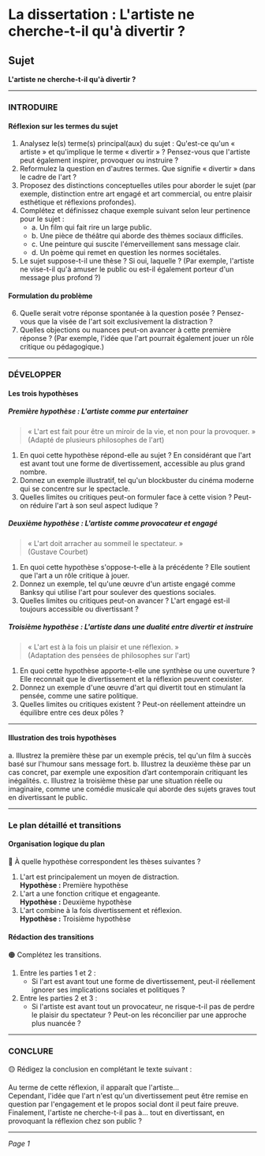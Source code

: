 # La dissertation : L'artiste ne cherche-t-il qu'à divertir ?

## Sujet
**L'artiste ne cherche-t-il qu'à divertir ?**

---

### INTRODUIRE

#### Réflexion sur les termes du sujet

1. Analysez le(s) terme(s) principal(aux) du sujet : Qu'est-ce qu'un « artiste » et qu'implique le terme « divertir » ? Pensez-vous que l'artiste peut également inspirer, provoquer ou instruire ?
2. Reformulez la question en d'autres termes. Que signifie « divertir » dans le cadre de l'art ? 
3. Proposez des distinctions conceptuelles utiles pour aborder le sujet (par exemple, distinction entre art engagé et art commercial, ou entre plaisir esthétique et réflexions profondes).
4. Complétez et définissez chaque exemple suivant selon leur pertinence pour le sujet :
   - a. Un film qui fait rire un large public.
   - b. Une pièce de théâtre qui aborde des thèmes sociaux difficiles.
   - c. Une peinture qui suscite l'émerveillement sans message clair.
   - d. Un poème qui remet en question les normes sociétales.
5. Le sujet suppose-t-il une thèse ? Si oui, laquelle ? (Par exemple, l'artiste ne vise-t-il qu'à amuser le public ou est-il également porteur d'un message plus profond ?)

#### Formulation du problème

6. Quelle serait votre réponse spontanée à la question posée ? Pensez-vous que la visée de l'art soit exclusivement la distraction ?
7. Quelles objections ou nuances peut-on avancer à cette première réponse ? (Par exemple, l'idée que l'art pourrait également jouer un rôle critique ou pédagogique.)

---

### DÉVELOPPER

#### Les trois hypothèses

##### Première hypothèse : L'artiste comme pur entertainer

> « L'art est fait pour être un miroir de la vie, et non pour la provoquer. »  
> (Adapté de plusieurs philosophes de l'art)

1. En quoi cette hypothèse répond-elle au sujet ? En considérant que l'art est avant tout une forme de divertissement, accessible au plus grand nombre.
2. Donnez un exemple illustratif, tel qu'un blockbuster du cinéma moderne qui se concentre sur le spectacle.
3. Quelles limites ou critiques peut-on formuler face à cette vision ? Peut-on réduire l'art à son seul aspect ludique ?

##### Deuxième hypothèse : L'artiste comme provocateur et engagé

> « L'art doit arracher au sommeil le spectateur. »  
> (Gustave Courbet)

1. En quoi cette hypothèse s'oppose-t-elle à la précédente ? Elle soutient que l'art a un rôle critique à jouer.
2. Donnez un exemple, tel qu'une œuvre d'un artiste engagé comme Banksy qui utilise l'art pour soulever des questions sociales.
3. Quelles limites ou critiques peut-on avancer ? L'art engagé est-il toujours accessible ou divertissant ?

##### Troisième hypothèse : L'artiste dans une dualité entre divertir et instruire

> « L'art est à la fois un plaisir et une réflexion. »  
> (Adaptation des pensées de philosophes sur l'art)

1. En quoi cette hypothèse apporte-t-elle une synthèse ou une ouverture ? Elle reconnait que le divertissement et la réflexion peuvent coexister.
2. Donnez un exemple d'une œuvre d'art qui divertit tout en stimulant la pensée, comme une satire politique.
3. Quelles limites ou critiques existent ? Peut-on réellement atteindre un équilibre entre ces deux pôles ?

---

#### Illustration des trois hypothèses

a. Illustrez la première thèse par un exemple précis, tel qu'un film à succès basé sur l'humour sans message fort.
b. Illustrez la deuxième thèse par un cas concret, par exemple une exposition d’art contemporain critiquant les inégalités.
c. Illustrez la troisième thèse par une situation réelle ou imaginaire, comme une comédie musicale qui aborde des sujets graves tout en divertissant le public.

---

### Le plan détaillé et transitions

#### Organisation logique du plan

🔴 À quelle hypothèse correspondent les thèses suivantes ?

1. L'art est principalement un moyen de distraction.  
   **Hypothèse :** Première hypothèse
2. L'art a une fonction critique et engageante.  
   **Hypothèse :** Deuxième hypothèse
3. L'art combine à la fois divertissement et réflexion.  
   **Hypothèse :** Troisième hypothèse

#### Rédaction des transitions

🟠 Complétez les transitions.

1. Entre les parties 1 et 2 :  
   - Si l'art est avant tout une forme de divertissement, peut-il réellement ignorer ses implications sociales et politiques ?
2. Entre les parties 2 et 3 :  
   - Si l'artiste est avant tout un provocateur, ne risque-t-il pas de perdre le plaisir du spectateur ? Peut-on les réconcilier par une approche plus nuancée ?

---

### CONCLURE

🟡 Rédigez la conclusion en complétant le texte suivant :

Au terme de cette réflexion, il apparaît que l'artiste…  
Cependant, l'idée que l'art n'est qu'un divertissement peut être remise en question par l'engagement et le propos social dont il peut faire preuve.  
Finalement, l'artiste ne cherche-t-il pas à… tout en divertissant, en provoquant la réflexion chez son public ?  

--- 

*Page 1*